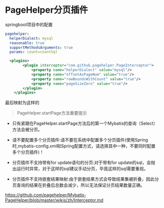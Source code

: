 



# PageHelper分页插件

springboot项目中的配置

```yml
pagehelper:
  helperDialect: mysql
  reasonable: true
  supportMethodsArguments: true
  params: count=countSql
```




```xml
  <plugins>
        <plugin interceptor="com.github.pagehelper.PageInterceptor">
            <property name="helperDialect" value="mysql"/>
            <property name="offsetAsPageNum" value="true"/>
            <property name="rowBoundsWithCount" value="true"/>
            <property name="pageSizeZero" value="true"/>
        </plugin>
    </plugins>
```

最后映射为这样的



> PageHelper.startPage方法重要提示

- 只有紧跟在PageHelper.startPage方法后的第一个Mybatis的查询（Select）方法会被分页。

- 请不要配置多个分页插件:请不要在系统中配置多个分页插件(使用Spring时,mybatis-config.xml和Spring<bean>配置方式，请选择其中一种，不要同时配置多个分页插件)！

- 分页插件不支持带有for update语句的分页:对于带有for update的sql，会抛出运行时异常，对于这样的sql建议手动分页，毕竟这样的sql需要重视。

- 分页插件不支持嵌套结果映射:由于嵌套结果方式会导致结果集被折叠，因此分页查询的结果在折叠后总数会减少，所以无法保证分页结果数量正确。


https://github.com/pagehelper/Mybatis-PageHelper/blob/master/wikis/zh/Interceptor.md